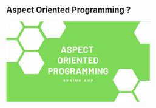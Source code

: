 ## Aspect Oriented Programming ? 
<img src="https://github.com/rasitesdmr/springboot-AOP/blob/master/images/aop.png" width="75%" height="75%"/>
